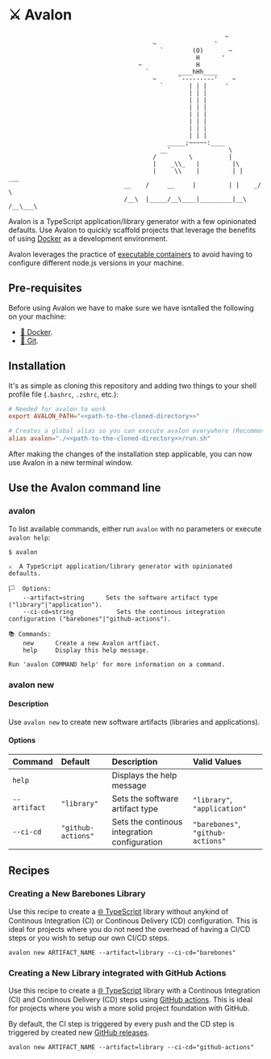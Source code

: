 # ⚔️ Avalon

```
                                                            ~
                                        ~                '
                                          `        (O)       ~
                                                    H      '
                                    ~               H
                                      `        ____hHh____
                                        ~      `---------'    ~
                                          `       | | |     '
                                                  | | |
                                                  | | |
                                                  | | |
                                                  | | |
                                                  | | |
                                                  | | |
                                                  | | |
                                            _____;~~~~~:____
                                          __'                \
                                        /         \          |
                                        |    _\\_   |         |\
                                        |     \\    |         | |      ___
                                __    /     __     |         | |    _/   \
                                /__\  |_____/__\____|_________|__\  /__\___\
```

Avalon is a TypeScript application/library generator with a few opinionated defaults. Use Avalon to quickly scaffold projects that leverage the benefits of using [Docker](https://www.docker.com) as a development environment.

Avalon leverages the practice of [executable containers](https://levelup.gitconnected.com/docker-for-development-service-containers-vs-executable-containers-9fb831775133) to avoid having to configure different node.js versions in your machine.

## Pre-requisites

Before using Avalon we have to make sure we have isntalled the following on your machine:

- [🐳 Docker](https://docs.docker.com/get-docker/).
- [🌳 Git](https://git-scm.com/downloads).

## Installation

It's as simple as cloning this repository and adding two things to your shell profile file (`.bashrc`, `.zshrc`, etc.):

```rc
# Needed for avalon to work
export AVALON_PATH="<<path-to-the-cloned-directory>>"

# Creates a global alias so you can execute avalon everywhere (Recommended)
alias avalon="./<<path-to-the-cloned-directory>>/run.sh"
```

After making the changes of the installation step applicable, you can now use Avalon in a new terminal window.

## Use the Avalon command line

### avalon

To list available commands, either run `avalon` with no parameters or execute `avalon help`:

```
$ avalon

⚔️  A TypeScript application/library generator with opinionated defaults.

🏳  Options:
    --artifact=string      Sets the software artifact type ("library"|"application").
    --ci-cd=string            Sets the continous integration configuration ("barebones"|"github-actions").

📚 Commands:
    new      Create a new Avalon artfiact.
    help     Display this help message.

Run 'avalon COMMAND help' for more information on a command.
```

### avalon new

#### Description

Use `avalon new` to create new software artifacts (libraries and applications).

#### Options

| Command      | Default            | Description                                  | Valid Values                      |
| :----------- | :----------------- | :------------------------------------------- | :-------------------------------- |
| `help`       |                    | Displays the help message                    |                                   |
| `--artifact` | `"library"`        | Sets the software artifact type              | `"library"`, `"application"`      |
| `--ci-cd`    | `"github-actions"` | Sets the continous integration configuration | `"barebones"`, `"github-actions"` |

## Recipes

### Creating a New Barebones Library

Use this recipe to create a [🌐 TypeScript](https://www.npmjs.com/package/typescript) library without anykind of Continous Integration (CI) or Continous Delivery (CD) configuration. This is ideal for projects where you do not need the overhead of having a CI/CD steps or you wish to setup our own CI/CD steps.

```shell
avalon new ARTIFACT_NAME --artifact=library --ci-cd="barebones"
```

### Creating a New Library integrated with GitHub Actions

Use this recipe to create a [🌐 TypeScript](https://www.npmjs.com/package/typescript) library with a Continous Integration (CI) and Continous Delivery (CD) steps using [GitHub actions](https://github.com/features/actions). This is ideal for projects where you wish a more solid project foundation with GitHub.

By default, the CI step is triggered by every push and the CD step is triggered by created new [GitHub releases](https://docs.github.com/en/repositories/releasing-projects-on-github/managing-releases-in-a-repository).

```shell
avalon new ARTIFACT_NAME --artifact=library --ci-cd="github-actions"
```
